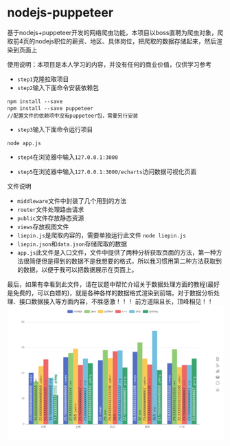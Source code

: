 # nodejs-puppeteer

基于nodejs+puppeteer开发的网络爬虫功能，本项目以boss直聘为爬虫对象，爬取前4页的nodejs职位的薪资、地区、具体岗位，把爬取的数据存储起来，然后渲染到页面上

使用说明：本项目是本人学习的内容，并没有任何的商业价值，仅供学习参考

+ `step1`克隆拉取项目
+ `step2`输入下面命令安装依赖包

```shell
npm install --save
npm install --save puppeteer  
//配置文件的依赖项中没有puppeteer包，需要另行安装
```

+ `step3`输入下面命令运行项目

```shell
node app.js
```

+ `step4`在浏览器中输入`127.0.0.1:3000`

+ `step5`在浏览器中输入`127.0.0.1:3000/echarts`访问数据可视化页面

文件说明
+ `middleware`文件中封装了几个用到的方法
+ `router`文件处理路由请求
+ `public`文件存放静态资源
+ `views`存放视图文件
+ `liepin.js`是爬取内容的，需要单独运行此文件 `node liepin.js`
+ `liepin.json`和`data.json`存储爬取的数据
+ `app.js`此文件是入口文件，文件中提供了两种分析获取页面的方法，第一种方法很简便但是得到的数据不是我想要的格式，所以我习惯用第二种方法获取到的数据，以便于我可以把数据展示在页面上。

最后，如果有幸看到此文件，请在议题中帮忙介绍关于数据处理方面的教程(最好是免费的，可以白嫖的)，就是各种各样的数据格式渲染到前端，对于数据分析处理、接口数据接入等方面内容，不胜感激！！！
前方道阻且长，顶峰相见！！
![avatar](dataView.png)

